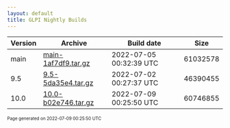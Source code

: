 ```yaml
---
layout: default
title: GLPI Nightly Builds
---
```


Version|Archive|Build date|Size
---|---|---|---
main|[main-1af7df9.tar.gz](main-1af7df9.tar.gz)|2022-07-05 00:32:39 UTC|61032578
9.5|[9.5-5da35e4.tar.gz](9.5-5da35e4.tar.gz)|2022-07-02 00:27:37 UTC|46390455
10.0|[10.0-b02e746.tar.gz](10.0-b02e746.tar.gz)|2022-07-09 00:25:50 UTC|60746855

<font size="1">Page generated on 2022-07-09 00:25:50 UTC</font>
